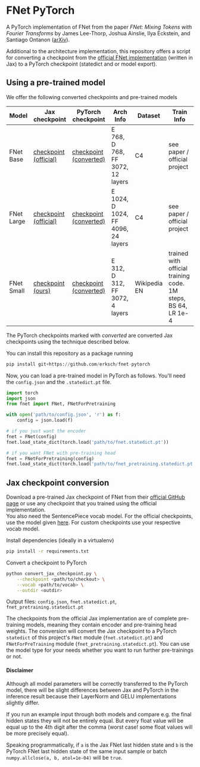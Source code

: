 # FNet PyTorch

A PyTorch implementation of FNet from the paper _FNet: Mixing Tokens with Fourier Transforms_ by James Lee-Thorp, Joshua Ainslie, Ilya Eckstein, and Santiago Ontanon ([arXiv](https://arxiv.org/abs/2105.03824)).

Additional to the architecture implementation, this repository offers a script for converting a checkpoint from the [official FNet implementation](https://github.com/google-research/google-research/tree/master/f_net) (written in Jax) to a PyTorch checkpoint (statedict and or model export).


## Using a pre-trained model

We offer the following converted checkpoints and pre-trained models

| Model | Jax checkpoint | PyTorch checkpoint | Arch Info | Dataset | Train Info |
| ----- | ---------------| ------------------- | --- | ---- | ---- |
| FNet Base | [checkpoint (official)](https://storage.googleapis.com/gresearch/f_net/checkpoints/base/f_net_checkpoint) | [checkpoint (converted)](TODO) | E 768, D 768, FF 3072, 12 layers | C4 | see paper / official project |
| FNet Large | [checkpoint (official)](https://storage.googleapis.com/gresearch/f_net/checkpoints/large/f_net_checkpoint) | [checkpoint (converted)](TODO) | E 1024, D 1024, FF 4096, 24 layers | C4 | see paper / official project |
| FNet Small | [checkpoint (ours)](https://drive.google.com/file/d/1Mxnx1qbja0w_2kLDI4pHarSPBS1lFR9u/view?usp=sharing) | [checkpoint (converted)](TODO) | E 312, D 312, FF 3072, 4 layers | Wikipedia EN | trained with official training code. 1M steps, BS 64, LR 1e-4 |

The PyTorch checkpoints marked with *converted* are converted Jax checkpoints using the technique described below.

You can install this repository as a package running

```python
pip install git+https://github.com/erksch/fnet-pytorch
```

Now, you can load a pre-trained model in PyTorch as follows. 
You'll need the `config.json` and the `.statedict.pt` file.

```python
import torch
import json
from fnet import FNet, FNetForPretraining

with open('path/to/config.json', 'r') as f:
    config = json.load(f)

# if you just want the encoder
fnet = FNet(config)
fnet.load_state_dict(torch.load('path/to/fnet.statedict.pt'))

# if you want FNet with pre-training head
fnet = FNetForPretraining(config)
fnet.load_state_dict(torch.load('path/to/fnet_pretraining.statedict.pt'))
```

## Jax checkpoint conversion

Download a pre-trained Jax checkpoint of FNet from their [official GitHub page](https://github.com/google-research/google-research/tree/master/f_net#base-models) or use any checkpoint that you trained using the official implementation.  
You also need the SentencePiece vocab model. For the official checkpoints, use the model given [here](https://github.com/google-research/google-research/tree/master/f_net#how-to-pre-train-or-fine-tune-fnet). For custom checkpoints use your respective vocab model.

Install dependencies (ideally in a virtualenv)

```bash
pip install -r requirements.txt
```

Convert a checkpoint to PyTorch

```bash
python convert_jax_checkpoint.py \
    --checkpoint <path/to/checkout> \
    --vocab <path/to/vocab> \
    --outdir <outdir>
```

Output files: `config.json`, `fnet.statedict.pt`, `fnet_pretraining.statedict.pt`

The checkpoints from the official Jax implementation are of complete pre-training models, meaning they contain encoder and pre-training head weights. 
The conversion will convert the Jax checkpoint to a PyTorch `statedict` of this project's `FNet` module (`fnet.statedict.pt`) and `FNetForPreTraining` module (`fnet_pretraining.statedict.pt`). 
You can use the model type for your needs whether you want to run further pre-trainings or not. 

#### Disclaimer

Although all model parameters will be correctly transferred to the PyTorch model, there will be slight differences between Jax and PyTorch in the inference result because their LayerNorm and GELU implementations slightly differ.

If you run an example input through both models and compare e.g. the final hidden states they will not be entirely equal. But every float value will be equal up to the 4th digit after the comma (worst case! some float values will be more precisely equal).

Speaking programmatically, if `a` is the Jax FNet last hidden state and `b` is the PyTorch FNet last hidden state of the same input sample or batch `numpy.allclose(a, b, atol=1e-04)` will be `true`.
